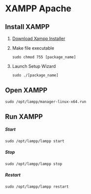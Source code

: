 # XAMPP Apache

## Install XAMPP

1. [Download Xampp Installer](https://www.apachefriends.org/index.html)

2. Make file executable

   ```
   sudo chmod 755 [package_name]
   ```

3. Launch Setup Wizard

   ```
   sudo ./[package_name]
   ```

## Open XAMPP

```
sudo /opt/lampp/manager-linux-x64.run
```

## Run XAMPP

##### Start

```
sudo /opt/lampp/lampp start
```

##### Stop

```
sudo /opt/lampp/lampp stop
```

##### Restart

```
sudo /opt/lampp/lampp restart
```

